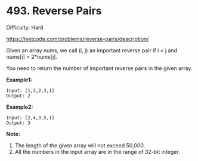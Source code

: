 # 493. Reverse Pairs

Difficulty: Hard

https://leetcode.com/problems/reverse-pairs/description/

Given an array nums, we call (i, j) an important reverse pair if i < j and nums[i] > 2*nums[j].

You need to return the number of important reverse pairs in the given array.

**Example1:**
```
Input: [1,3,2,3,1]
Output: 2
```
**Example2:**
```
Input: [2,4,3,5,1]
Output: 3
```
**Note:**
1. The length of the given array will not exceed 50,000.
2. All the numbers in the input array are in the range of 32-bit integer.
